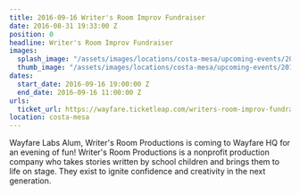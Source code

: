 ```yaml
---
title: 2016-09-16 Writer's Room Improv Fundraiser
date: 2016-08-31 19:33:00 Z
position: 0
headline: Writer's Room Improv Fundraiser
images:
  splash_image: "/assets/images/locations/costa-mesa/upcoming-events/2016-09-16-writers-room-event-hero.jpg"
  thumb_image: "/assets/images/locations/costa-mesa/upcoming-events/2016-09-16-writers-room-event-thumbnail.jpg"
dates:
  start_date: 2016-09-16 19:00:00 Z
  end_date: 2016-09-16 11:00:00 Z
urls:
  ticket_url: https://wayfare.ticketleap.com/writers-room-improv-fundraiser/
location: costa-mesa
---
```


Wayfare Labs Alum, Writer's Room Productions is coming to Wayfare HQ for an evening of fun! Writer's Room Productions is a nonprofit production company who takes stories written by school children and brings them to life on stage. They exist to ignite confidence and creativity in the next generation.
